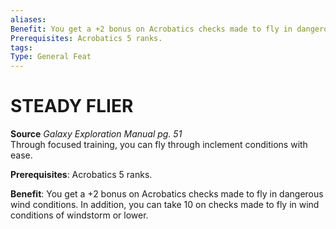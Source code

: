 ```yaml
---
aliases: 
Benefit: You get a +2 bonus on Acrobatics checks made to fly in dangerous wind conditions. In addition, you can take 10 on checks made to fly in wind conditions of windstorm or lower.
Prerequisites: Acrobatics 5 ranks.
tags: 
Type: General Feat
---
```

# STEADY FLIER
**Source** _Galaxy Exploration Manual pg. 51_  
Through focused training, you can fly through inclement conditions with ease.

**Prerequisites**: Acrobatics 5 ranks.

**Benefit**: You get a +2 bonus on Acrobatics checks made to fly in dangerous wind conditions. In addition, you can take 10 on checks made to fly in wind conditions of windstorm or lower.
